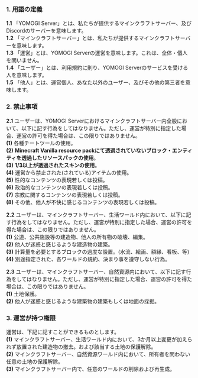 ### 1. 用語の定義
**1.1** 「YOMOGI Server」とは、私たちが提供するマインクラフトサーバー、及びDiscordのサーバーを意味します。<br>
**1.2** 「マインクラフトサーバー」とは、私たちが提供するマインクラフトサーバーを意味します。<br>
**1.3** 「運営」とは、YOMOGI Serverの運営を意味します。これは、全体・個人を問いません。<br>
**1.4** 「ユーザー」とは、利用規約に則り、YOMOGI Serverのサービスを受ける人を意味します。<br>
**1.5** 「他人」とは、運営個人、あなた以外のユーザー、及びその他の第三者を意味します。<br>

### 2. 禁止事項
**2.1** ユーザーは、YOMOGI Serverにおけるマインクラフトサーバー内全般において、以下に記す行為をしてはなりません。ただし、運営が特別に指定した場合、運営の許可を得た場合は、この限りではありません。<br>
**(1)** 各種チートツールの使用。<br>
**(2)** **Minecraft Vanilla resource packにて透過されていないブロック・エンティティを透過したリソースパックの使用**。<br>
**(3)** **1/3以上が透過されたスキンの使用**。<br>
**(4)** 運営から禁止された(されている)アイテムの使用。<br>
**(5)** 性的なコンテンツの表現若しくは投稿。<br>
**(6)** 政治的なコンテンツの表現若しくは投稿。<br>
**(7)** 宗教に関するコンテンツの表現若しくは投稿。<br>
**(8)** その他、他人が不快に感じるコンテンツの表現若しくは投稿。<br>

**2.2** ユーザーは、マインクラフトサーバー、生活ワールド内において、以下に記す行為をしてはなりません。ただし、運営が特別に指定した場合、運営の許可を得た場合は、この限りではありません。<br>
**(1)** 公道、公共施設等の建造物、他人の所有物の破壊、編集。<br>
**(2)** 他人が迷惑と感じるような建造物の建築。<br>
**(3)** 計算量を必要とするブロックの過度な設置。(水流、絵画、額縁、看板、等)<br>
**(4)** 別途指定された、各ワールドの規約、決まり事を遵守しない行為。<br>

**2.3** ユーザーは、マインクラフトサーバー、自然資源内において、以下に記す行為をしてはなりません。ただし、運営が特別に指定した場合、運営の許可を得た場合は、この限りではありません。<br>
**(1)** 土地保護。<br>
**(2)** 他人が迷惑と感じるような建築物の建築もしくは地面の採掘。<br>

### 3. 運営が持つ権限
運営は、下記に記すことができるものとします。<br>
**(1)** マインクラフトサーバー、生活ワールド内において、3か月以上変更が加えられず放置された建造物の撤去。および該当する土地の保護解除。<br>
**(2)** マインクラフトサーバー、自然資源ワールド内において、所有者を問わない任意の土地の保護解除。<br>
**(3)** マインクラフトサーバー内で、任意のワールドの削除および再生成。<br>